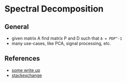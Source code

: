 # Spectral Decomposition

## General 
* given matrix A find matrix P and D such that `A = PDP^-1`
* many use-cases, like PCA, signal processing, etc.

## References
* [some write up](https://zief0002.github.io/matrix-algebra/matrix-algebra/45-spectral-decomposition.html)
* [stackexchange](https://math.stackexchange.com/questions/2568305/find-the-spectral-decomposition-of-a)
